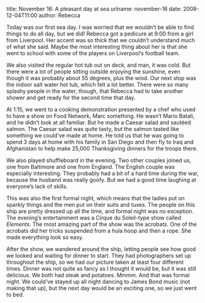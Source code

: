title: November 16: A pleasant day at sea
urlname: november-16
date: 2008-12-04T11:00
author: Rebecca

Today was our first sea day. I was worried that we wouldn&#x02bc;t be able to
find things to do all day, but we did! Rebecca got a pedicure at 9:00 from a
girl from Liverpool. Her accent was so thick that we couldn&#x02bc;t understand
much of what she said. Maybe the most interesting thing about her is that she
went to school with some of the players on Liverpool&#x02bc;s football team.

We also visited the regular hot tub out on deck, and man, it was cold. But there
were a lot of people sitting outside enjoying the sunshine, even though it was
probably about 55 degrees, plus the wind. Our next stop was the indoor salt
water hot tub, which felt a lot better. There were so many splashy people in the
water, though, that Rebecca had to take another shower and get ready for the
second time that day.

At 1:15, we went to a cooking demonstration presented by a chef who used to have
a show on Food Network, Marc something. He wasn&#x02bc;t Mario Batali, and he
didn&#x02bc;t look at all familiar. But he made a Caesar salad and
saut&eacute;ed salmon. The Caesar salad was quite tasty, but the salmon tasted
like something we could&#x02bc;ve made at home. He told us that he was going to
spend 3 days at home with his family in San Diego and then fly to Iraq and
Afghanistan to help make 25,000 Thanksgiving dinners for the troops there.

We also played shuffleboard in the evening. Two other couples joined us, one
from Baltimore and one from England. The English couple was especially
interesting. They probably had a bit of a hard time during the war, because the
husband was really goofy. But we had a good time laughing at everyone&#x02bc;s
lack of skills.

This was also the first formal night, which means that the ladies put on sparkly
things and the men put on their suits and tuxes. The people on this ship are
pretty dressed up all the time, and formal night was no exception. The
evening&#x02bc;s entertainment was a Cirque du Soleil-type show called
_Elements_. The most amazing part of the show was the acrobats. One of the
acrobats did her tricks suspended from a hula hoop and then a rope. She made
everything look so easy.

After the show, we wandered around the ship, letting people see how good we
looked and waiting for dinner to start. They had photographers set up throughout
the ship, so we had our picture taken at least four different times. Dinner was
not quite as fancy as I thought it would be, but it was still delicious. We both
had steak and potatoes. Mmmm. And that was formal night. We could&#x02bc;ve
stayed up all night dancing to James Bond music (not making that up), but the
next day would be an exciting one, so we just went to bed.
